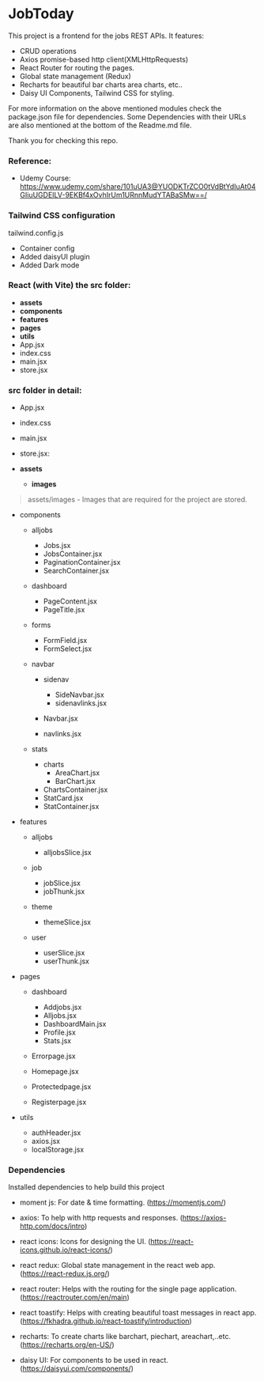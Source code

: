 # JobToday

This project is a frontend for the jobs REST APIs. It features:
- CRUD operations
- Axios promise-based http client(XMLHttpRequests)
- React Router for routing the pages.
- Global state management (Redux)
- Recharts for beautiful bar charts area charts, etc.. 
- Daisy UI Components, Tailwind CSS for styling.  

For more information on the above mentioned modules check the package.json file for dependencies. Some Dependencies with their URLs are also mentioned at the bottom of the Readme.md file.

Thank you for checking this repo.

### Reference: 
 - Udemy Course: https://www.udemy.com/share/101uUA3@YUODKTrZCO0tVdBtYdIuAt04GIiuUGDEILV-9EKBf4xOvhIrUm1URnnMudYTABaSMw==/

### Tailwind CSS configuration 
tailwind.config.js 
- Container config
- Added daisyUI plugin
- Added Dark mode

### React (with Vite) the src folder:
- **assets**
- **components**
- **features**
- **pages**
- **utils**
- App.jsx
- index.css
- main.jsx
- store.jsx

### src folder in detail:

- App.jsx
- index.css
- main.jsx
- store.jsx:

- **assets**
  - **images**
> assets/images - Images that are required for the project are stored.

- components

  - alljobs
    - Jobs.jsx
    - JobsContainer.jsx
    - PaginationContainer.jsx
    - SearchContainer.jsx

  - dashboard
    - PageContent.jsx
    - PageTitle.jsx

  - forms
    - FormField.jsx
    - FormSelect.jsx

  - navbar

    - sidenav
      - SideNavbar.jsx
      - sidenavlinks.jsx

    - Navbar.jsx
    - navlinks.jsx

  - stats
    - charts
      - AreaChart.jsx
      - BarChart.jsx
    - ChartsContainer.jsx
    - StatCard.jsx
    - StatContainer.jsx

- features

  - alljobs
    - alljobsSlice.jsx

  - job
    - jobSlice.jsx
    - jobThunk.jsx

  - theme
    - themeSlice.jsx

  - user
    - userSlice.jsx
    - userThunk.jsx

- pages

  - dashboard
    - Addjobs.jsx
    - Alljobs.jsx
    - DashboardMain.jsx
    - Profile.jsx
    - Stats.jsx

  - Errorpage.jsx
  - Homepage.jsx
  - Protectedpage.jsx
  - Registerpage.jsx

- utils
  - authHeader.jsx
  - axios.jsx
  - localStorage.jsx

### Dependencies

Installed dependencies to help build this project

- moment js: For date & time formatting. (https://momentjs.com/)

- axios: To help with http requests and responses. (https://axios-http.com/docs/intro)

- react icons: Icons for designing the UI. (https://react-icons.github.io/react-icons/)

- react redux: Global state management in the react web app. (https://react-redux.js.org/)

- react router: Helps with the routing for the single page application. (https://reactrouter.com/en/main)

- react toastify: Helps with creating beautiful toast messages in react app. (https://fkhadra.github.io/react-toastify/introduction)

- recharts: To create charts like barchart, piechart, areachart,..etc. (https://recharts.org/en-US/)

- daisy UI: For components to be used in react. (https://daisyui.com/components/)

